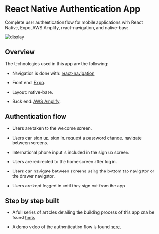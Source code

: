 # React Native Authentication App

Complete user authentication flow for mobile applications with React Native, Expo, AWS Amplify, react-navigation, and native-base.

![display](https://user-images.githubusercontent.com/26605247/54207088-75fed780-44d1-11e9-9d05-18f77c1c1513.png)

## Overview

The technologies used in this app are the following:

* Navigation is done with: [react-navigation](https://reactnavigation.org/).

* Front end: [Expo](https://docs.expo.io/versions/latest/workflow/expo-cli/).

* Layout: [native-base](https://docs.nativebase.io/).

* Back end: [AWS Amplify](https://aws-amplify.github.io/).

## Authentication flow

* Users are taken to the welcome screen.

* Users can sign up, sign in, request a password change, navigate between screens.

* International phone input is included in the sign up screen.

* Users are redirected to the home screen after log in. 

* Users can navigate between screens using the bottom tab navigator or the drawer navigator.

* Users are kept logged in until they sign out from the app.

## Step by step built

* A full series of articles detailing the building process of this app cna be found [here.](https://bit.ly/2RTv0ok)

* A demo video of the authentication flow is found [here.](https://bit.ly/2ubL8Et)

